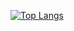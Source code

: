 [![Top Langs](https://github-readme-stats.vercel.app/api/top-langs/?username=GiorgosMandi&hide=Jupyter+Notebook)](https://github.com/anuraghazra/github-readme-stats)
